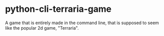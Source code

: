 # python-cli-terraria-game
A game that is entirely made in the command line, that is supposed to seem like the popular 2d game, "Terraria".
